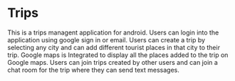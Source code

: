 # Trips
This is a trips managent application for android. Users can login into the application using google sign in or email.
Users can create a trip by selecting any city and can add different tourist places in that city to their trip. 
Google maps is Integrated to display all the places added to the trip on Google maps.
Users can join trips created by other users and can join a chat room for the trip where they can send text messages.
